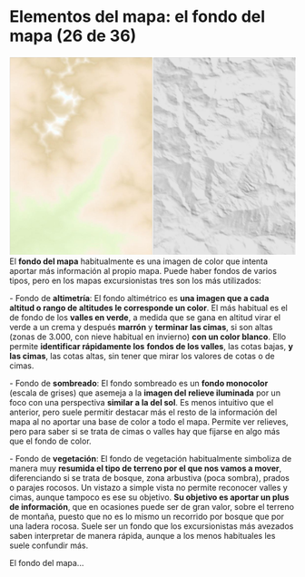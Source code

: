 # Elementos del mapa: el fondo del mapa (26 de 36)

![Fondo mapa](img/Fondo.jpg)El **fondo del mapa** habitualmente es una imagen de color que intenta aportar más información al propio mapa. Puede haber fondos de varios tipos, pero en los mapas excursionistas tres son los más utilizados:

\- Fondo de **altimetría**: El fondo altimétrico es **una imagen que a cada altitud o rango de altitudes le corresponde un color**. El más habitual es el de fondo de los **valles en verde**, a medida que se gana en altitud virar el verde a un crema y después **marrón** y **terminar las cimas**, si son altas (zonas de 3.000, con nieve habitual en invierno) **con un color blanco**. Ello permite **identificar rápidamente los** **fondos de los valles**, las cotas bajas, **y las cimas**, las cotas altas, sin tener que mirar los valores de cotas o de cimas. 

\- Fondo de **sombreado**: El fondo sombreado es un **fondo monocolor** (escala de grises) que asemeja a la **imagen del relieve iluminada** por un foco con una perspectiva **similar a la del sol**. Es menos intuitivo que el anterior, pero suele permitir destacar más el resto de la información del mapa al no aportar una base de color a todo el mapa. Permite ver relieves, pero para saber si se trata de cimas o valles hay que fijarse en algo más que el fondo de color.

\- Fondo de **vegetación**: El fondo de vegetación habitualmente simboliza de manera muy **resumida el tipo de terreno por el que nos vamos a mover**, diferenciando si se trata de bosque, zona arbustiva (poca sombra), prados o parajes rocosos. Un vistazo a simple vista no permite reconocer valles y cimas, aunque tampoco es ese su objetivo. **Su objetivo es aportar un plus de información**, que en ocasiones puede ser de gran valor, sobre el terreno de montaña, puesto que no es lo mismo un recorrido por bosque que por una ladera rocosa. Suele ser un fondo que los excursionistas más avezados saben interpretar de manera rápida, aunque a los menos habituales les suele confundir más.

El fondo del mapa...